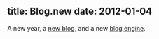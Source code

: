 title: Blog.new
date: 2012-01-04
---
A new year, a [new blog][blog_source], and a new [blog engine][engine_source].


[blog_source]: http://github.com/sneeu/sneeu_stationary/
[engine_source]: http://github.com/sneeu/stationary/
